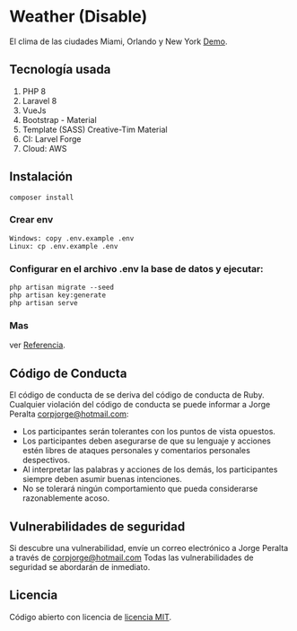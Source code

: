 # Weather (Disable)
El clima de las ciudades Miami, Orlando y New York [Demo](http://weather.corpjorge.com/).

## Tecnología usada 

1. PHP 8
2. Laravel 8
3. VueJs
4. Bootstrap - Material
5. Template (SASS) Creative-Tim Material
6. CI: Larvel Forge
7. Cloud: AWS

## Instalación
```
composer install
```

### Crear env
```
Windows: copy .env.example .env
Linux: cp .env.example .env
```

### Configurar en el archivo .env la base de datos y ejecutar:
```
php artisan migrate --seed
php artisan key:generate
php artisan serve
```

### Mas
ver [Referencia](https://laravel.com/docs/8.x/installation#installation-via-composer).

## Código de Conducta

El código de conducta de se deriva del código de conducta de Ruby. Cualquier violación del código de conducta se puede informar a Jorge Peralta [corpjorge@hotmail.com](mailto:corpjorge@hotmail.com):

- Los participantes serán tolerantes con los puntos de vista opuestos.
- Los participantes deben asegurarse de que su lenguaje y acciones estén libres de ataques personales y comentarios personales despectivos.
- Al interpretar las palabras y acciones de los demás, los participantes siempre deben asumir buenas intenciones.
- No se tolerará ningún comportamiento que pueda considerarse razonablemente acoso.

## Vulnerabilidades de seguridad

Si descubre una vulnerabilidad, envíe un correo electrónico a Jorge Peralta a través de [corpjorge@hotmail.com](mailto:corpjorge@hotmail.com) Todas las vulnerabilidades de seguridad se abordarán de inmediato.

## Licencia

Código abierto con licencia de [licencia MIT](https://opensource.org/licenses/MIT).
